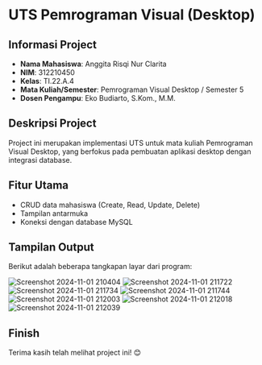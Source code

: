 # UTS Pemrograman Visual (Desktop)

## Informasi Project

- **Nama Mahasiswa**: Anggita Risqi Nur Clarita
- **NIM**: 312210450
- **Kelas**: TI.22.A.4
- **Mata Kuliah/Semester**: Pemrograman Visual Desktop / Semester 5
- **Dosen Pengampu**: Eko Budiarto, S.Kom., M.M.

## Deskripsi Project

Project ini merupakan implementasi UTS untuk mata kuliah Pemrograman Visual Desktop, yang berfokus pada pembuatan aplikasi desktop dengan integrasi database.

## Fitur Utama

- CRUD data mahasiswa (Create, Read, Update, Delete)
- Tampilan antarmuka
- Koneksi dengan database MySQL

## Tampilan Output

Berikut adalah beberapa tangkapan layar dari program:

![Screenshot 2024-11-01 210404](https://github.com/user-attachments/assets/c978d5f1-82a6-4a93-9d5b-f43a256467d9)
![Screenshot 2024-11-01 211722](https://github.com/user-attachments/assets/d6d21363-1e3a-4ad3-8e00-45b64fe355e0)
![Screenshot 2024-11-01 211734](https://github.com/user-attachments/assets/2bab5259-c145-4a87-ab8a-f247fda2f80a)
![Screenshot 2024-11-01 211744](https://github.com/user-attachments/assets/3ca746f6-c281-4994-8589-3a9d6ba84084)
![Screenshot 2024-11-01 212003](https://github.com/user-attachments/assets/7241e144-f387-452a-aa94-b8fceec0c054)
![Screenshot 2024-11-01 212018](https://github.com/user-attachments/assets/40343b2a-b62f-431a-a02e-f8b12da18fcd)
![Screenshot 2024-11-01 212039](https://github.com/user-attachments/assets/79858bd2-aac8-4130-a55f-e471a3139ca8)

## Finish

Terima kasih telah melihat project ini! 😊

